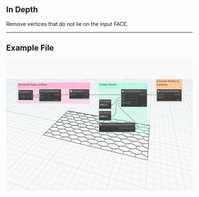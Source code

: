 ## In Depth
Remove vertices that do not lie on the input FACE.
___
## Example File

![X](./Autodesk.DesignScript.Geometry.PanelSurfaceBoundaryCondition.RemoveVertices_img.jpg)
